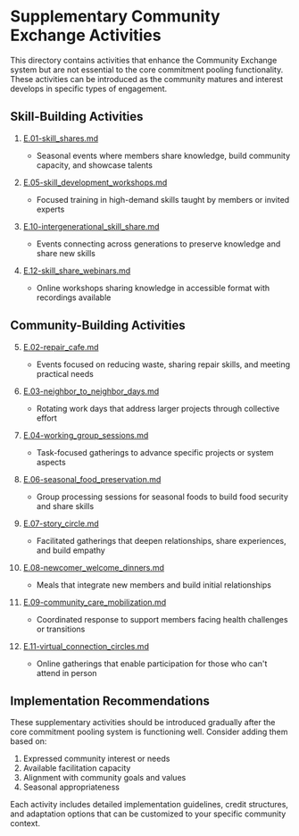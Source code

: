 # Supplementary Community Exchange Activities

This directory contains activities that enhance the Community Exchange system but are not essential to the core commitment pooling functionality. These activities can be introduced as the community matures and interest develops in specific types of engagement.

## Skill-Building Activities

1. [E.01-skill_shares.md](./E.01-skill_shares.md)
   - Seasonal events where members share knowledge, build community capacity, and showcase talents

2. [E.05-skill_development_workshops.md](./E.05-skill_development_workshops.md)
   - Focused training in high-demand skills taught by members or invited experts

3. [E.10-intergenerational_skill_share.md](./E.10-intergenerational_skill_share.md)
   - Events connecting across generations to preserve knowledge and share new skills

4. [E.12-skill_share_webinars.md](./E.12-skill_share_webinars.md)
   - Online workshops sharing knowledge in accessible format with recordings available

## Community-Building Activities

5. [E.02-repair_cafe.md](./E.02-repair_cafe.md)
   - Events focused on reducing waste, sharing repair skills, and meeting practical needs

6. [E.03-neighbor_to_neighbor_days.md](./E.03-neighbor_to_neighbor_days.md)
   - Rotating work days that address larger projects through collective effort

7. [E.04-working_group_sessions.md](./E.04-working_group_sessions.md)
   - Task-focused gatherings to advance specific projects or system aspects

8. [E.06-seasonal_food_preservation.md](./E.06-seasonal_food_preservation.md)
   - Group processing sessions for seasonal foods to build food security and share skills

9. [E.07-story_circle.md](./E.07-story_circle.md)
   - Facilitated gatherings that deepen relationships, share experiences, and build empathy

10. [E.08-newcomer_welcome_dinners.md](./E.08-newcomer_welcome_dinners.md)
    - Meals that integrate new members and build initial relationships

11. [E.09-community_care_mobilization.md](./E.09-community_care_mobilization.md)
    - Coordinated response to support members facing health challenges or transitions

12. [E.11-virtual_connection_circles.md](./E.11-virtual_connection_circles.md)
    - Online gatherings that enable participation for those who can't attend in person

## Implementation Recommendations

These supplementary activities should be introduced gradually after the core commitment pooling system is functioning well. Consider adding them based on:

1. Expressed community interest or needs
2. Available facilitation capacity
3. Alignment with community goals and values
4. Seasonal appropriateness

Each activity includes detailed implementation guidelines, credit structures, and adaptation options that can be customized to your specific community context.